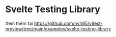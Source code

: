 # Svelte Testing Library

Xem thêm tại <https://github.com/nvh95/vitest-preview/tree/main/examples/svelte-testing-library>
